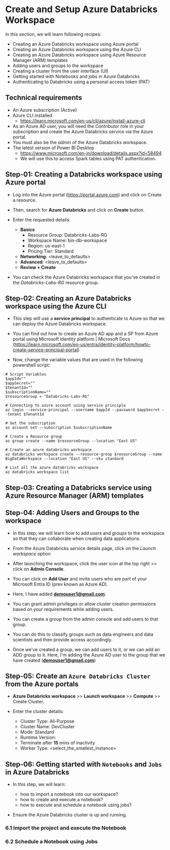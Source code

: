 # Create and Setup Azure Databricks Workspace

In this section, we will learn following recipes:

- Creating an Azure Databricks workspace using Azure portal
- Creating an Azure Databricks workspace using the Azure CLI
- Creating an Azure Databricks workspace using Azure Resource Manager (ARM) templates
- Adding users and groups to the workspace
- Creating a cluster from the user interface (UI)
- Getting started with Notebooks and jobs in Azure Databricks
- Authenticating to Databricks using a personal access token (PAT)

## Technical requirements

- An Azure subscription (Active)
- Azure CLI installed
  - https://learn.microsoft.com/en-us/cli/azure/install-azure-cli
- As an Azure AD user, you will need the _Contributor_ role in your subscription and create the Azure Databricks service via the Azure portal.
- You must also be the _admin_ of the Azure Databricks workspace.
- The latest version of Power BI Desktop
  - https://www.microsoft.com/en-in/download/details.aspx?id=58494
  - We will use this to access
    Spark tables using PAT authentication.

## Step-01: Creating a Databricks workspace using Azure portal

- Log into the Azure portal (https://portal.azure.com) and click on Create a resource.
- Then, search for **Azure Databricks** and click on **Create** button.
- Enter the requested details:

  - **Basics**
    - Resource Group: Databricks-Labs-RG
    - Workspace Name: bin-db-workspace
    - Region: us-east-1
    - Pricing Tier: Standard
  - **Networking**: <leave_to_defaults>
  - **Advanced**: <leave_to_defaults>
  - **Review + Create**

- You can check the Azure Databricks workspace that you've created in the _Databricks-Labs-RG_ resource group.

## Step-02: Creating an Azure Databricks workspace using the Azure CLI

- This step will use a **service principal** to authenticate to Azure so that we can deploy the Azure Databricks workspace.

- You can find out how to create an Azure AD app and a SP from Azure portal using Microsoft identity platform | Microsoft Docs (https://learn.microsoft.com/en-us/entra/identity-platform/howto-create-service-principal-portal)

- Now, change the variable values that are used in the following powershell script:

```
# Script Variables
$appId=""
$appSecret=""
$tenantId=""
$subscriptionName=""
$resourceGroup = "Databricks-Labs-RG"

# Connecting to azure account using service principle
az login --service-principal --username $appId --password $appSecret --tenant $TenantId

# Set the subscription
az account set --subscription $subscriptionName

# Create a Resource group
az group create --name $resourceGroup --location "East US"

# Create an azure databricks workspace
az databricks workspace create --resource-group $resourceGroup --name BigDataWorkspace --location "East US" --sku standard

# List all the azure databricks workspace
az databricks workspace list
```

## Step-03: Creating a Databricks service using Azure Resource Manager (ARM) templates

## Step-04: Adding Users and Groups to the workspace

- In this step, we will learn how to add _users_ and _groups_ to the workspace so that they can collaborate when creating data applications.

- From the Azure Databricks service details page, click on the _Launch workspace_ option
- After launching the workspace, click the user icon at the top right >> click on **Admin Console**.

- You can click on **Add User** and invite users who are part of your Microsoft Entra ID (prev known as Azure AD).

- Here, I have added **demouser1@gmail.com**.

- You can grant admin privileges or allow cluster creation permissions based on your requirements while adding users.
- You can create a group from the admin console and add users to that group.
- You can do this to classify groups such as data engineers and data scientists and then provide access accordingly.

- Once we've created a group, we can add users to it, or we can add an ADD group to it. Here, I'm adding the Azure AD user to the group that we have created (**demouser1@gmail.com**)

## Step-05: Create an `Azure Databricks Cluster` from the Azure portals

- **Azure Databricks workspace** >> **Launch workspace** >> **Compute** >> Create Cluster.

- Enter the cluster details:
  - Cluster Type: All-Purpose
  - Cluster Name: DevCluster
  - Mode: Standard
  - Runtime Version:
  - Terminate after **15** mins of inactivity
  - Worker Type: <select_the_smallest_instance>

## Step-06: Getting started with `Notebooks` and `Jobs` in Azure Databricks

- In this step, we will learn:

  - how to import a notebook into our workspace?
  - how to create and execute a notebook?
  - how to execute and schedule a notebook using jobs?

- Ensure the Azure Databricks cluster is up and running.

### 6.1 Import the project and execute the Notebook

### 6.2 Schedule a Notebook using Jobs
